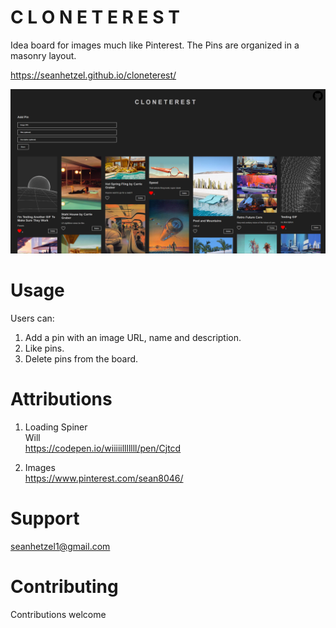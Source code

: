 # C L O N E T E R E S T

Idea board for images much like Pinterest. The Pins are organized in a masonry layout.

https://seanhetzel.github.io/cloneterest/

![C L O N E T E R E S T](cloneterest-screenshot-2.PNG)

# Usage

Users can:

1. Add a pin with an image URL, name and description.
2. Like pins.
3. Delete pins from the board.

# Attributions

1. Loading Spiner<br>
   Will<br>
   https://codepen.io/wiiiiilllllll/pen/Cjtcd

2. Images<br>
https://www.pinterest.com/sean8046/

# Support

seanhetzel1@gmail.com

# Contributing

Contributions welcome

